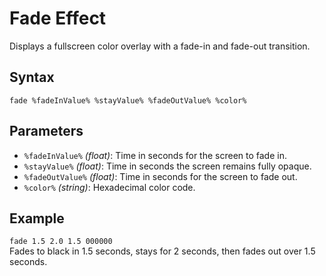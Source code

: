 # Fade Effect

Displays a fullscreen color overlay with a fade-in and fade-out transition.

## Syntax

`fade %fadeInValue% %stayValue% %fadeOutValue% %color%`

## Parameters

- `%fadeInValue%` _(float)_: Time in seconds for the screen to fade in.
- `%stayValue%` _(float)_: Time in seconds the screen remains fully opaque.
- `%fadeOutValue%` _(float)_: Time in seconds for the screen to fade out.
- `%color%` _(string)_: Hexadecimal color code.

## Example

`fade 1.5 2.0 1.5 000000`  
Fades to black in 1.5 seconds, stays for 2 seconds, then fades out over 1.5 seconds.
